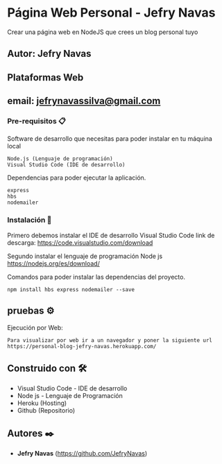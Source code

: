 # Página Web Personal - Jefry Navas

Crear una página web en NodeJS que crees un blog personal tuyo

## Autor: Jefry Navas
## Plataformas Web
## email: jefrynavassilva@gmail.com

### Pre-requisitos 📋

Software de desarrollo que necesitas para poder instalar en tu máquina local
```
Node.js (Lenguaje de programación)
Visual Studio Code (IDE de desarrollo)
```
Dependencias para poder ejecutar la aplicación.
```
express 
hbs 
nodemailer
```

### Instalación 🔧

Primero debemos instalar el IDE de desarrollo Visual Studio Code
link de descarga: https://code.visualstudio.com/download

Segundo instalar el lenguaje de programación Node js
https://nodejs.org/es/download/

Comandos para poder instalar las dependencias del proyecto.
```
npm install hbs express nodemailer --save
```


## pruebas ⚙️

Ejecución por Web:
```
Para visualizar por web ir a un navegador y poner la siguiente url
https://personal-blog-jefry-navas.herokuapp.com/
```

## Construido con 🛠️

- Visual Studio Code - IDE de desarrollo
- Node js - Lenguaje de Programación
- Heroku (Hosting)
- Github (Repositorio)

## Autores ✒️

* **Jefry Navas** (https://github.com/JefryNavas)




